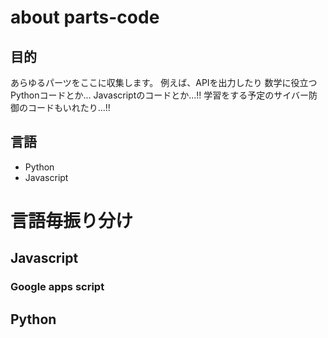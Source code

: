 # about parts-code
## 目的
あらゆるパーツをここに収集します。
例えば、APIを出力したり
数学に役立つPythonコードとか... Javascriptのコードとか...!!
学習をする予定のサイバー防御のコードもいれたり...!!
## 言語
- Python
- Javascript

# 言語毎振り分け
## Javascript

### Google apps script

## Python
